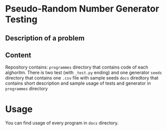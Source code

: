 # Pseudo-Random Number Generator Testing

## Description of a problem


## Content
Repository contains:
```programmes``` directory that contains code of each alghoritm. There is two test (with ```_test.py``` ending) and one generator
```seeds``` directory that contains one ```.csv``` file with sample seeds
```docs``` diredtory that contains short description and sample usage of tests and generator in  ```programmes``` directory


# Usage
You can find usage of every program in ```docs``` directory.


